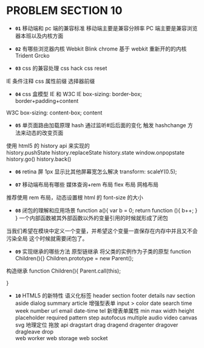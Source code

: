 # PROBLEM SECTION 10

- **`01`** 移动端和 pc 端的兼容标准
  移动端主要是兼容分辨率
  PC 端主要是兼容浏览器本班以及内核方面

- **`02`** 有哪些浏览器内核
  Webkit
  Blink chrome 基于 webkit 重新开的的内核
  Trident
  Grcko

- **`03`** css 的兼容处理 css hack
  css reset

IE 条件注释
css 属性前缀
选择器前缀

- **`04`** css 盒模型 IE 和 W3C
  IE box-sizing: border-box; border+padding+content

W3C box-sizing: content-box; content

- **`05`** 单页面路由加载原理
  hash 通过监听#后后面的变化 触发 hashchange 方法来动态的改变页面

使用 html5 的 history api 来实现的  
history.pushState
history.replaceState
history.state
window.onpopstate
history.go()
history.back()

- **`06`** retina 屏 1px 显示比其他屏幕宽怎么解决
  transform: scaleY(0.5);

- **`07`** 移动端布局有哪些
  媒体查询+rem 布局
  flex 布局 网格布局

推荐使用 rem 布局，动态设置根 html 的 font-size 的大小

- **`08`** 闭包的理解和应用场景
  function a(){
  var b = 0;
  return function (){
  b++;
  }
  }
  一个内部函数被其外部函数以外的变量引用的时候就形成了闭包

当我们希望在模块中定义一个变量，并希望这个变量一直保存在内存中并且又不会污染全局 这个时候就需要闭包了。

- **`09`** 实现继承的哪些方法
  原型链继承
  将父类的实例作为子类的原型
  function Children(){}
  Children.prototype = new Parent();

构造继承
function Children(){
Parent.call(this);

}

- **`10`** HTML5 的新特性
  语义化标签 header section footer details nav section aside dialog summary article
  增强型表单 input > color date search time week number url email date-time tel
  新增表单属性 min max width height placeholder required pattern step autofocus multiple
  audio video
  canvas
  svg
  地理定位
  拖放 api dragstart drag dragend dragenter dragover dragleave drop  
  web worker
  web storage
  web socket
